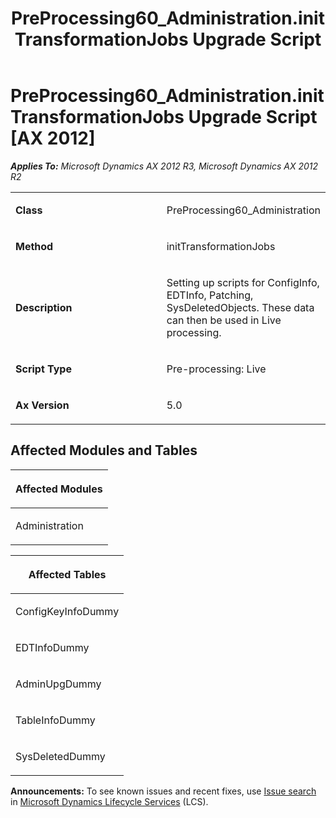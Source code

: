 ﻿---
title: PreProcessing60_Administration.initTransformationJobs Upgrade Script
TOCTitle: PreProcessing60_Administration.initTransformationJobs Upgrade Script
ms:assetid: a550b7b2-bd58-23e6-3a9b-799baed6e169
ms:mtpsurl: https://msdn.microsoft.com/en-us/library/JJ736810(v=AX.60)
ms:contentKeyID: 49710241
ms.date: 05/18/2015
mtps_version: v=AX.60
---

# PreProcessing60\_Administration.initTransformationJobs Upgrade Script [AX 2012]


_**Applies To:** Microsoft Dynamics AX 2012 R3, Microsoft Dynamics AX 2012 R2_

<table>
<colgroup>
<col style="width: 50%" />
<col style="width: 50%" />
</colgroup>
<tbody>
<tr class="odd">
<td><p><strong>Class</strong></p></td>
<td><p>PreProcessing60_Administration</p></td>
</tr>
<tr class="even">
<td><p><strong>Method</strong></p></td>
<td><p>initTransformationJobs</p></td>
</tr>
<tr class="odd">
<td><p><strong>Description</strong></p></td>
<td><p>Setting up scripts for ConfigInfo, EDTInfo, Patching, SysDeletedObjects. These data can then be used in Live processing.</p></td>
</tr>
<tr class="even">
<td><p><strong>Script Type</strong></p></td>
<td><p>Pre-processing: Live</p></td>
</tr>
<tr class="odd">
<td><p><strong>Ax Version</strong></p></td>
<td><p>5.0</p></td>
</tr>
</tbody>
</table>


## Affected Modules and Tables

<table>
<colgroup>
<col style="width: 100%" />
</colgroup>
<thead>
<tr class="header">
<th><p>Affected Modules</p></th>
</tr>
</thead>
<tbody>
<tr class="odd">
<td><p>Administration</p></td>
</tr>
</tbody>
</table>


<table>
<colgroup>
<col style="width: 100%" />
</colgroup>
<thead>
<tr class="header">
<th><p>Affected Tables</p></th>
</tr>
</thead>
<tbody>
<tr class="odd">
<td><p>ConfigKeyInfoDummy</p></td>
</tr>
<tr class="even">
<td><p>EDTInfoDummy</p></td>
</tr>
<tr class="odd">
<td><p>AdminUpgDummy</p></td>
</tr>
<tr class="even">
<td><p>TableInfoDummy</p></td>
</tr>
<tr class="odd">
<td><p>SysDeletedDummy</p></td>
</tr>
</tbody>
</table>

  
**Announcements:** To see known issues and recent fixes, use [Issue search](http://go.microsoft.com/fwlink/?linkid=389258) in [Microsoft Dynamics Lifecycle Services](http://go.microsoft.com/fwlink/?linkid=306505) (LCS).

